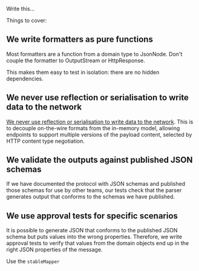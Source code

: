 Write this...

Things to cover:

## We write formatters as pure functions

Most formatters are a function from a domain type to JsonNode.  Don't couple the formatter to OutputStream or HttpResponse.

This makes them easy to test in isolation: there are no hidden dependencies.

## We never use reflection or serialisation to write data to the network

[We never use reflection or serialisation to write data to the network](../reflection/README.md). This is to decouple on-the-wire formats from the in-memory model, allowing endpoints to support multiple versions of the payload content, selected by HTTP content type negotiation.

## We validate the outputs against published JSON schemas

If we have documented the protocol with JSON schemas and published those schemas for use by other teams, our tests check that the parser generates output that conforms to the schemas we have published.

## We use approval tests for specific scenarios

It is possible to generate JSON that conforms to the published JSON schema but puts values into the wrong properties.  Therefore, we write approval tests to verify that values from the domain objects end up in the right JSON properties of the message.

Use the `stableMapper`
